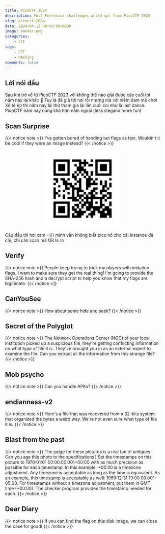 ```yaml
---
title: PicoCTF 2024
description: Full Forensics challenges write-ups from PicoCTF 2024
slug: picoctf-2024
date: 2024-04-12 09:00:00+0000
image: banner.png
categories:
    - CTF
tags:
    - CTF
    - Hacking
comments: false
---
```


##  Lời nói đầu

Sau khi trở về từ PicoCTF 2023 với không thể nào giải được câu cuối thì năm nay lại khác 🤡 Tuy là đã già tới nơi rồi nhưng mà với niềm đam mê chơi Xê tê ép thì năm nay lại thử tham gia lại lần cuối coi như là last dance. PicoCTF năm nay cũng khá hơn năm ngoái (less stegano more fun)

## Scan Surprise

{{< notice note >}}
I've gotten bored of handing out flags as text. Wouldn't it be cool if they were an image instead?
{{< /notice >}}


<p align="center">
  <img src="scan-surprise/flag.png" style="width: 250px; height: 250px;">
</p>

Câu đầu thì hơi xàm =))) mình vẫn không biết pico nó cho cái instance để chi, chỉ cần scan mã QR là ra

## Verify

{{< notice note >}}
People keep trying to trick my players with imitation flags. I want to make sure they get the real thing! I'm going to provide the SHA-256 hash and a decrypt script to help you know that my flags are legitimate.
{{< /notice >}}


## CanYouSee
{{< notice note >}}
How about some hide and seek?
{{< /notice >}}


## Secret of the Polyglot
{{< notice note >}}
The Network Operations Center (NOC) of your local institution picked up a suspicious file, they're getting conflicting information on what type of file it is. They've brought you in as an external expert to examine the file. Can you extract all the information from this strange file?
{{< /notice >}}

## Mob psycho

{{< notice note >}}
Can you handle APKs?
{{< /notice >}}

## endianness-v2
{{< notice note >}}
Here's a file that was recovered from a 32-bits system that organized the bytes a weird way. We're not even sure what type of file it is.
{{< /notice >}}


## Blast from the past
{{< notice note >}}
The judge for these pictures is a real fan of antiques. Can you age this photo to the specifications? Set the timestamps on this picture to 1970:01:01 00:00:00.001+00:00 with as much precision as possible for each timestamp. In this example, +00:00 is a timezone adjustment. Any timezone is acceptable as long as the time is equivalent. As an example, this timestamp is acceptable as well: 1969:12:31 19:00:00.001-05:00. For timestamps without a timezone adjustment, put them in GMT time (+00:00). The checker program provides the timestamp needed for each.
{{< /notice >}}

## Dear Diary
{{< notice note >}}
If you can find the flag on this disk image, we can close the case for good!
{{< /notice >}}